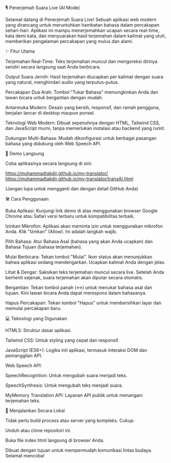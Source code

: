 🎙️ Penerjemah Suara Live (AI Mode)

Selamat datang di Penerjemah Suara Live! Sebuah aplikasi web modern yang dirancang untuk meruntuhkan hambatan bahasa dalam percakapan sehari-hari. Aplikasi ini mampu menerjemahkan ucapan secara real-time, kata demi kata, dan menyuarakan hasil terjemahan dalam kalimat yang utuh, memberikan pengalaman percakapan yang mulus dan alami.

✨ Fitur Utama

Terjemahan Real-Time: Teks terjemahan muncul dan mengoreksi dirinya sendiri secara langsung saat Anda berbicara.

Output Suara Jernih: Hasil terjemahan diucapkan per kalimat dengan suara yang natural, menghindari audio yang terputus-putus.

Percakapan Dua Arah: Tombol "Tukar Bahasa" memungkinkan Anda dan lawan bicara untuk bergantian dengan mudah.

Antarmuka Modern: Desain yang bersih, responsif, dan ramah pengguna, berjalan lancar di desktop maupun ponsel.

Teknologi Web Modern: Dibuat sepenuhnya dengan HTML, Tailwind CSS, dan JavaScript murni, tanpa memerlukan instalasi atau backend yang rumit.

Dukungan Multi-Bahasa: Mudah dikonfigurasi untuk berbagai pasangan bahasa yang didukung oleh Web Speech API.

🚀 Demo Langsung

Coba aplikasinya secara langsung di sini:

https://muhammadtakdir.github.io/my-translator/
https://muhammadtakdir.github.io/my-translator/transAI.html

(Jangan lupa untuk mengganti <username-anda> dan <nama-repositori-anda> dengan detail GitHub Anda)

🛠️ Cara Penggunaan

Buka Aplikasi: Kunjungi link demo di atas menggunakan browser Google Chrome atau Safari versi terbaru untuk kompatibilitas terbaik.

Izinkan Mikrofon: Aplikasi akan meminta izin untuk menggunakan mikrofon Anda. Klik "Izinkan" (Allow). Ini adalah langkah wajib.

Pilih Bahasa: Atur Bahasa Asal (bahasa yang akan Anda ucapkan) dan Bahasa Tujuan (bahasa terjemahan).

Mulai Berbicara: Tekan tombol "Mulai". Ikon status akan menunjukkan bahwa aplikasi sedang mendengarkan. Ucapkan kalimat Anda dengan jelas.

Lihat & Dengar: Saksikan teks terjemahan muncul secara live. Setelah Anda berhenti sejenak, suara terjemahan akan diputar secara otomatis.

Bergantian: Tekan tombol panah (↔️) untuk menukar bahasa asal dan tujuan. Kini lawan bicara Anda dapat merespons dalam bahasanya.

Hapus Percakapan: Tekan tombol "Hapus" untuk membersihkan layar dan memulai percakapan baru.

💻 Teknologi yang Digunakan

HTML5: Struktur dasar aplikasi.

Tailwind CSS: Untuk styling yang cepat dan responsif.

JavaScript (ES6+): Logika inti aplikasi, termasuk interaksi DOM dan pemanggilan API.

Web Speech API:

SpeechRecognition: Untuk mengubah suara menjadi teks.

SpeechSynthesis: Untuk mengubah teks menjadi suara.

MyMemory Translation API: Layanan API publik untuk menangani terjemahan teks.

📂 Menjalankan Secara Lokal

Tidak perlu build process atau server yang kompleks. Cukup:

Unduh atau clone repositori ini.

Buka file index.html langsung di browser Anda.

Dibuat dengan tujuan untuk mempermudah komunikasi lintas budaya. Selamat mencoba!
